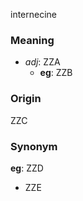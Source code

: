 internecine
### Meaning
+ _adj_: ZZA
    + __eg__: ZZB

### Origin

ZZC

### Synonym

__eg__: ZZD

+ ZZE


